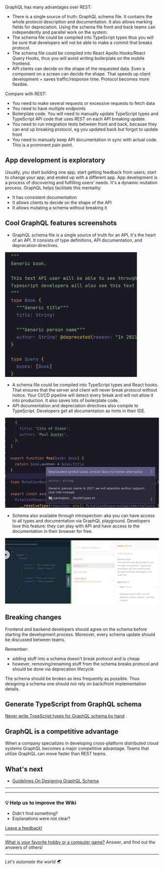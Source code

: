GraphQL has many advantages over REST:

- There is a single source of truth: GraphQL schema file. It contains the whole protocol description and documentation.
  It also allows marking fields for depreciation. Using the schema file front and back teams can independently and
  parallel work on the system.
- The schema file could be compiled into TypeScript types thus you will be sure that developers will not be able to make
  a commit that breaks protocol.
- The schema file could be compiled into React Apollo Hooks/React Query Hooks, thus you will avoid writing boilerplate
  on the mobile frontend.
- API clients can decide on the shape of the requested data. Even a component on a screen can decide the shape. That
  speeds up client development + saves traffic/response time. Protocol becomes more flexible.

Compare with REST:

- You need to make several requests or excessive requests to fetch data
- You need to have multiple endpoints
- Boilerplate code. You will need to manually update TypeScript types and TypeScript API code that uses REST on each API
  breaking update.
- You need to run integration tests between front and back, because they can end up breaking protocol, eg you updated
  back but forgot to update front
- You need to manually keep API documentation in sync with actual code. This is a prominent pain point.

## App development is exploratory

Usually, you start building one app; start getting feedback from users; start to change your app; and ended up with a
different app. App development is a process of discovering and fulfilling users' needs. It's a dynamic mutation process.
GraphQL helps facilitate this mentality:

- It has consistent documentation
- It allows clients to decide on the shape of the API
- It allows mutating a schema without breaking it

## Cool GraphQL features screenshots

- GraphQL schema file is a single source of truth for an API, it's the heart of an API. It consists of type definitions,
  API documentation, and deprecation directives.

![Screenshot_2020-11-28_at_12.33.12](uploads/GraphQL-vs-REST/1.png)

- A schema file could be compiled into TypeScript types and React hooks. That ensures that the server and client will
  never break protocol without notice. Your CI/CD pipeline will detect every break and will not allow it into
  production. It also saves lots of boilerplate code.
- API documentation and depreciation directives also compile to TypeScript. Developers get all documentation as hints in
  their IDE.

![Screenshot_2020-11-28_at_12.54.57](uploads/GraphQL-vs-REST/2.png)

- Schema also available through introspection: aka you can have access to all types and documentation via GraphQL
  playground. Developers love this feature: they can play with API and have access to the documentation in their browser
  for free.

![Screenshot_2020-11-28_at_12.59.02](uploads/GraphQL-vs-REST/3.png)

## Breaking changes

Frontend and backend developers should agree on the schema before starting the development process. Moreover, every
schema update should be discussed between teams.

Remember:

* adding stuff into a schema doesn't break protocol and is cheap
* however, removing/renaming stuff from the schema breaks protocol and should be done via deprecation lifecycle

The schema should be broken as less frequently as possible. Thus designing a schema one should not rely on back/front
implementation details.

## Generate TypeScript from GraphQL schema

[Never write TypeScript types for GraphQL schema by hand](https://alekseykozin.medium.com/never-write-typescript-types-for-graphql-schema-by-hand-4c35fe302845)
.

## GraphQL is a competitive advantage

When a company specializes in developing cross-platform distributed cloud systems GraphQL becomes a major competitive
advantage. Teams that utilize GraphQL can move faster than REST teams.

## What's next

- [Guidelines On Designing GraphQL Schema](Guidelines-On-Designing-GraphQL-Schema.md)

---
---

### :bulb: Help us to improve the Wiki
- Didn't find something?
- Explanations were not clear?

[Leave a feedback!](https://docs.google.com/forms/d/e/1FAIpQLScE_i7txZOlPgFhmnBOephz9hdhvnJDbXjmkKqnjRSjx_d8kg/viewform?usp=pp_url&entry.685765712=GraphQL-vs-REST.md)

---

[What is your favorite hobby or a computer game?](https://forms.gle/X4U9Jni6s3hfSW8e6) Answer, and find out the 
answers of others! 

---

*Let's automate the world :earth_asia:*
